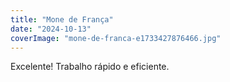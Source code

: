```yaml
---
title: "Mone de França"
date: "2024-10-13"
coverImage: "mone-de-franca-e1733427876466.jpg"
---
```


Excelente! Trabalho rápido e eficiente.
